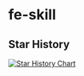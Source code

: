 # fe-skill

## Star History

[![Star History Chart](https://api.star-history.com/svg?repos=three-pixel/fe-skill&type=Date)](https://star-history.com/#three-pixel/fe-skill&Date)
